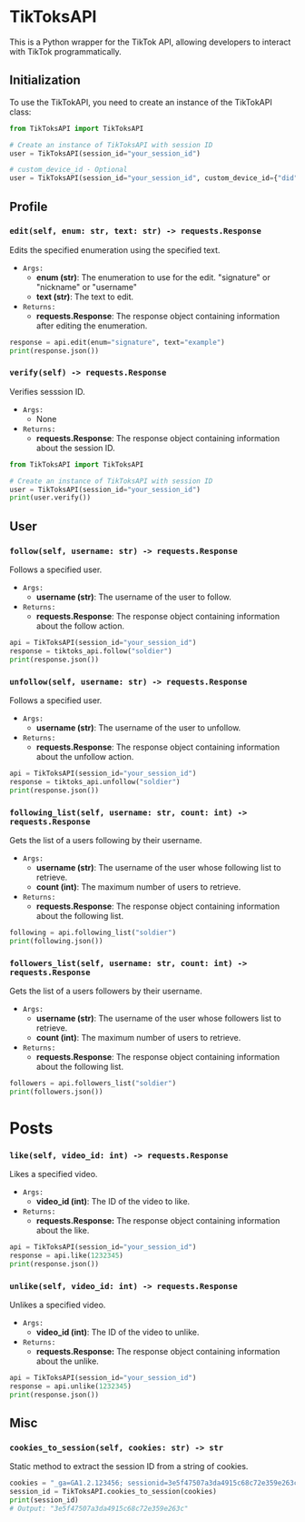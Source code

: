 # TikToksAPI 
This is a Python wrapper for the TikTok API, allowing developers to interact with TikTok programmatically.

## Initialization
To use the TikTokAPI, you need to create an instance of the TikTokAPI class:
```py
from TikToksAPI import TikToksAPI

# Create an instance of TikToksAPI with session ID
user = TikToksAPI(session_id="your_session_id")

# custom_device_id - Optional 
user = TikToksAPI(session_id="your_session_id", custom_device_id={"did": 138928392, "iid": 283784376398})
```


## Profile

### `edit(self, enum: str, text: str) -> requests.Response`
Edits the specified enumeration using the specified text.
- `Args:`
  - **enum (str)**: The enumeration to use for the edit. "signature" or "nickname" or "username"
  - **text (str)**: The text to edit.
- `Returns:`
  - **requests.Response**: The response object containing information after editing the enumeration.
```py
response = api.edit(enum="signature", text="example")
print(response.json())
```

### `verify(self) -> requests.Response`
Verifies sesssion ID.
- `Args:`
  - None
- `Returns:`
  - **requests.Response**: The response object containing information about the session ID.
```py
from TikToksAPI import TikToksAPI

# Create an instance of TikToksAPI with session ID
user = TikToksAPI(session_id="your_session_id")
print(user.verify())
```

## User

### `follow(self, username: str) -> requests.Response`
Follows a specified user.
- `Args:`
  - **username (str)**: The username of the user to follow.
- `Returns:`
  - **requests.Response**: The response object containing information about the follow action.
```py
api = TikToksAPI(session_id="your_session_id")
response = tiktoks_api.follow("soldier")
print(response.json())  
```

### `unfollow(self, username: str) -> requests.Response`
Follows a specified user.
- `Args:`
  - **username (str)**: The username of the user to unfollow.
- `Returns:`
  - **requests.Response**: The response object containing information about the unfollow action.
```py
api = TikToksAPI(session_id="your_session_id")
response = tiktoks_api.unfollow("soldier")
print(response.json())  
```

### `following_list(self, username: str, count: int) -> requests.Response`
Gets the list of a users following by their username.
- `Args:`
  - **username (str)**: The username of the user whose following list to retrieve.
  - **count (int)**: The maximum number of users to retrieve.
- `Returns:`
  - **requests.Response**: The response object containing information about the following list.
```py
following = api.following_list("soldier")
print(following.json())
```

### `followers_list(self, username: str, count: int) -> requests.Response`
Gets the list of a users followers by their username.
- `Args:`
  - **username (str)**: The username of the user whose followers list to retrieve.
  - **count (int)**: The maximum number of users to retrieve.
- `Returns:`
  - **requests.Response**: The response object containing information about the following list.
```py
followers = api.followers_list("soldier")
print(followers.json())
```


# Posts
### `like(self, video_id: int) -> requests.Response`
Likes a specified video.
- `Args:`
  - **video_id (int)**: The ID of the video to like.
- `Returns:`
  - **requests.Response:** The response object containing information about the like.
```py
api = TikToksAPI(session_id="your_session_id")
response = api.like(1232345)
print(response.json()) 
```

### `unlike(self, video_id: int) -> requests.Response`
Unlikes a specified video.
- `Args:`
  - **video_id (int)**: The ID of the video to unlike.
- `Returns:`
  - **requests.Response:** The response object containing information about the unlike.
```py
api = TikToksAPI(session_id="your_session_id")
response = api.unlike(1232345)
print(response.json()) 
```

## Misc
### `cookies_to_session(self, cookies: str) -> str`
Static method to extract the session ID from a string of cookies.
```py
cookies = "_ga=GA1.2.123456; sessionid=3e5f47507a3da4915c68c72e359e263c; csrftoken=abcde"
session_id = TikToksAPI.cookies_to_session(cookies)
print(session_id)
# Output: "3e5f47507a3da4915c68c72e359e263c"
```
